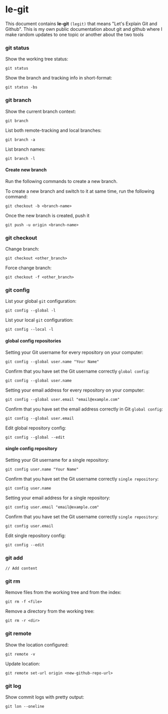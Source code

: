 # le-git

This document contains **le-git** `(legit)` that means "Let's Explain Git and Github". This is my own public documentation about git and github where I make random updates to one topic or another about the two tools

### git status

Show the working tree status:
```
git status
```
Show the branch and tracking info in short-format:
```
git status -bs
```

### git branch

Show the current branch context:
```
git branch
```

List both remote-tracking and local branches:
```
git branch -a
```

List branch names:
```
git branch -l
```

#### Create new branch

Run the following commands to create a new branch.

To create a new branch and switch to it at same time, run the following command:
```
git checkout -b <branch-name>
```

Once the new branch is created, push it
```shell
git push -u origin <branch-name>
```

### git checkout

Change branch:
```
git checkout <other_branch>
```

Force change branch:
```
git checkout -f <other_branch>
```

### git config

List your global `git` configuration:
```
git config --global -l
```

List your local `git` configuration:
```
git config --local -l
```

#### global config repositories

Setting your Git username for every repository on your computer:
```
git config --global user.name "Your Name"
```
Confirm that you have set the Git username correctly `global config`:
```
git config --global user.name
```

Setting your email address for every repository on your computer:
```
git config --global user.email "email@example.com"
```

Confirm that you have set the email address correctly in Git `global config`:
```
git config --global user.email
```

Edit global repository config:
```
git config --global --edit
```

#### single config repository

Setting your Git username for a single repository:
```
git config user.name "Your Name"
```

Confirm that you have set the Git username correctly `single repository`:
```
git config user.name
```

Setting your email address for a single repository:
```
git config user.email "email@example.com"
```

Confirm that you have set the Git username correctly `single repository`:
```
git config user.email
```

Edit single repository config:
```
git config --edit
```

### git add

    // Add content

### git rm

Remove files from the working tree and from the index:
```
git rm -f <file>
```

Remove a directory from the working tree:
```
git rm -r <dir>
```

### git remote

Show the location configured:
```
git remote -v
```

Update location:
```
git remote set-url origin <new-github-repo-url>
```

### git log

Show commit logs with pretty output:
```shell
git lon --oneline
``` 